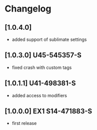 # Changelog

## [1.0.4.0]
- added support of sublimate settings

## [1.0.3.0] U45-545357-S
- fixed crash with custom tags

## [1.0.1.1] U41-498381-S
- added access to modifiers

## [1.0.0.0] EX1 S14-471883-S
- first release
